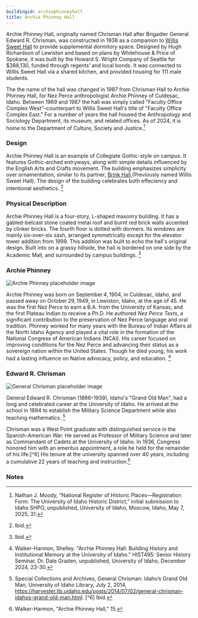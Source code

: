 ```yaml
---
buildingid: archiephinneyhall
title: Archie Phinney Hall
---
```


Archie Phinney Hall, originally named Chrisman Hall after Brigadier General Edward R. Chrisman, was constructed in 1938 as a companion to [Willis Sweet Hall](/digital/campus/buildings/carolryriebrinkhall) to provide supplemental dormitory space. 
Designed by Hugh Richardson of Lewiston and based on plans by Whitehouse & Price of Spokane, it was built by the Howard S. Wright Company of Seattle for $388,130, funded through regents’ and local bonds. 
It was connected to Willis Sweet Hall via a shared kitchen, and provided housing for 111 male students. 

The the name of the hall was changed in 1987 from Chrisman Hall to Archie Phinney Hall, for Nez Perce anthropologist Archie Phinney of Culdesac, Idaho. Between 1969 and 1987 the hall was simply called "Faculty Office Complex West"–counterpart to Willis Sweet Hall's title of "Faculty Office Complex East." For a number of years the hall housed the Anthropology and Sociology Department, its museum, and related offices. 
As of 2024, it is home to the Department of Culture, Society and Justice.[^1]

### Design
Archie Phinney Hall is an example of Collegiate Gothic-style on campus. It features Gothic-arched entryways, along with simple details influenced by the English Arts and Crafts movement. The building emphasizes simplicity over ornamentation, similar to its partner, [Brink Hall ](/digital/campus/buildings/carolryriebrinkhall)(Previously named Willis Sweet Hall). The design of the building celebrates both effeciency and intentional aesthetics. [^2]

### Physical Description

Archie Phinney Hall is a four-story, L-shaped masonry building. It has a gabled-belcast stone coated metal roof and burnt red brick walls accented by clinker bricks. The fourth floor is dotted with dormers. Its windows are mainly six-over-six sash, arranged symmetrically except for the elevator tower addition from 1999. This addition was built to echo the hall's original design. Built into on a grassy hillside, the hall is bordered on one side by the Academic Mall, and surrounded by campus buildings. [^3] 

### Archie Phinney 

![Archie Phinney placeholder image](https://images.squarespace-cdn.com/content/v1/5a3be988017db211a8409aea/1524861119483-AARYPJ1CNHCH2R8QVBBS/Archie+Phinney+38+1+fig+2.JPG?format=1500w)

Archie Phinney was born on September 4, 1904, in Culdesac, Idaho, and passed away on October 29, 1949, in Lewiston, Idaho, at the age of 45. He was the first Nez Perce to earn a B.A. from the University of Kansas, and the first Plateau Indian to receive a Ph.D. He authored *Nez Perce Texts*, a significant contribution to the preservation of Nez Perce language and oral tradition. Phinney worked for many years with the Bureau of Indian Affairs at the North Idaho Agency and played a vital role in the formation of the National Congress of American Indians (NCAI). His career focused on improving conditions for the Nez Perce and advancing their status as a sovereign nation within the United States. Though he died young, his work had a lasting influence on Native advocacy, policy, and education. [^4]

### Edward R. Chrisman 

![General Chrisman placeholder image](https://objects.lib.uidaho.edu/harvester/small/pg3-47n_sm.jpg) 

General Edward R. Chrisman (1866–1939), Idaho's "Grand Old Man", had a long and celebrated career at the University of Idaho. He arrived at the school in 1894 to establish the Military Science Department while also teaching mathematics. [^5]

Chrisman was a West Point graduate with distinguished service in the Spanish-American War. He served as Professor of Military Science and later as Commandant of Cadets at the University of Idaho. In 1936, Congress honored him with an emeritus appointment, a role he held for the remainder of his life.[^6] His tenure at the university spanned over 40 years, including a cumulative 22 years of teaching and instruction.[^7] 

### Notes 
[^1]: Nathan J. Moody, “National Register of Historic Places—Registration Form: The University of Idaho Historic District,” initial submission to Idaho SHPO, unpublished, University of Idaho, Moscow, Idaho, May 7, 2025, 31. 
[^2]: Ibid. 
[^3]: Ibid. 
[^4]: Walker-Harmon, Shelley. "Archie Phinney Hall: Building History and Institutional Memory at the University of Idaho." HIST495: Senior History Seminar, Dr. Dale Graden, unpublished, University of Idaho, December 2024, 23-30. 
[^5]: Special Collections and Archives, General Chrisman: Idaho’s Grand Old Man, University of Idaho Library, July 2, 2014, https://harvester.lib.uidaho.edu/posts/2014/07/02/general-chrisman-idahos-grand-old-man.html. 
[^6] Ibid. 
[^7]: Walker-Harmon, "Archie Phinney Hall," 15.
 
